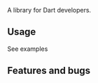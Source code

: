 A library for Dart developers.

## Usage

See examples

## Features and bugs

[tracker]: https://github.com/fpdart/monads/issues
